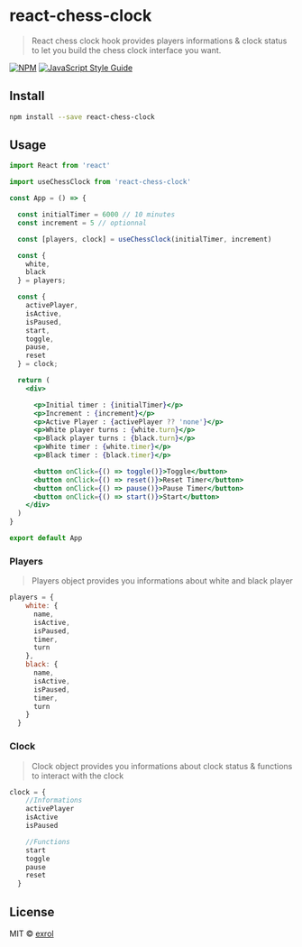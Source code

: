 # react-chess-clock

> React chess clock hook provides players informations & clock status to let you build the chess clock interface you want.

[![NPM](https://img.shields.io/npm/v/react-chess-clock.svg)](https://www.npmjs.com/package/react-chess-clock) [![JavaScript Style Guide](https://img.shields.io/badge/code_style-standard-brightgreen.svg)](https://standardjs.com)

## Install

```bash
npm install --save react-chess-clock
```

## Usage

```jsx
import React from 'react'

import useChessClock from 'react-chess-clock'

const App = () => {

  const initialTimer = 6000 // 10 minutes
  const increment = 5 // optionnal

  const [players, clock] = useChessClock(initialTimer, increment)

  const {
    white,
    black
  } = players;

  const {
    activePlayer,
    isActive,
    isPaused,
    start,
    toggle,
    pause,
    reset
  } = clock;

  return (
    <div>

      <p>Initial timer : {initialTimer}</p>
      <p>Increment : {increment}</p>
      <p>Active Player : {activePlayer ?? 'none'}</p>
      <p>White player turns : {white.turn}</p>
      <p>Black player turns : {black.turn}</p>
      <p>White timer : {white.timer}</p>
      <p>Black timer : {black.timer}</p>

      <button onClick={() => toggle()}>Toggle</button>
      <button onClick={() => reset()}>Reset Timer</button>
      <button onClick={() => pause()}>Pause Timer</button>
      <button onClick={() => start()}>Start</button>
    </div>
  )
}

export default App

```

### Players

> Players object provides you informations about white and black player

```js
players = {
    white: {
      name,
      isActive,
      isPaused,
      timer,
      turn
    },
    black: {
      name,
      isActive,
      isPaused,
      timer,
      turn
    }
  }
  ```

### Clock

>  Clock object provides you informations about clock status & functions to interact with the clock

```js
clock = {
    //Informations
    activePlayer
    isActive
    isPaused

    //Functions
    start
    toggle
    pause
    reset
  }
```

## License

MIT © [exrol](https://github.com/exrol)
